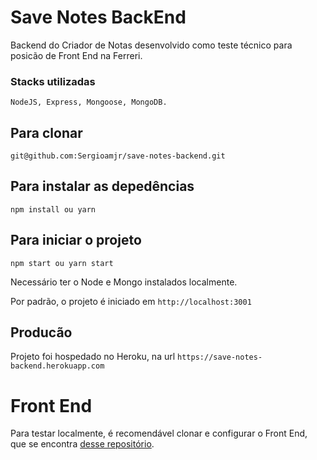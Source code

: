 # Save Notes BackEnd

Backend do Criador de Notas desenvolvido como teste técnico para posicão de Front End na Ferreri.

### Stacks utilizadas

`NodeJS, Express, Mongoose, MongoDB.`

## Para clonar

`git@github.com:Sergioamjr/save-notes-backend.git`

## Para instalar as depedências

`npm install ou yarn`

## Para iniciar o projeto

`npm start ou yarn start`

Necessário ter o Node e Mongo instalados localmente.

Por padrão, o projeto é iniciado em `http://localhost:3001`

## Producão

Projeto foi hospedado no Heroku, na url `https://save-notes-backend.herokuapp.com`

# Front End

Para testar localmente, é recomendável clonar e configurar o Front End, que se encontra [desse repositório](https://github.com/Sergioamjr/Save-Notes).
